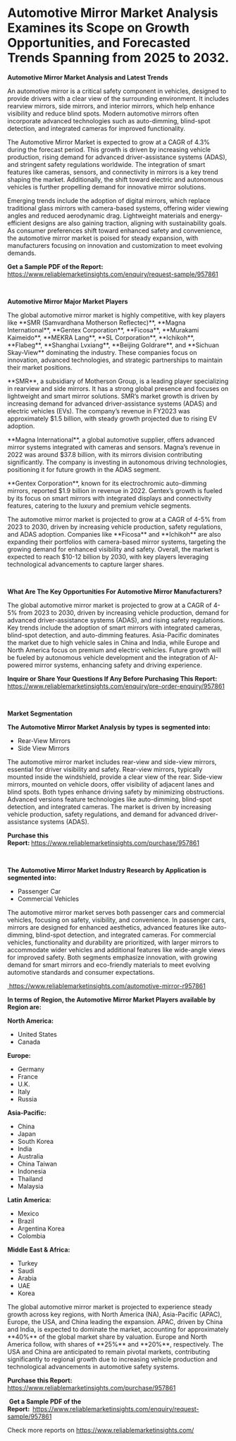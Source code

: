 <p><h1>Automotive Mirror Market Analysis Examines its Scope on Growth Opportunities, and Forecasted Trends Spanning from 2025 to 2032.</h1></p><p><strong>Automotive Mirror Market Analysis and Latest Trends</strong></p>
<p><p>An automotive mirror is a critical safety component in vehicles, designed to provide drivers with a clear view of the surrounding environment. It includes rearview mirrors, side mirrors, and interior mirrors, which help enhance visibility and reduce blind spots. Modern automotive mirrors often incorporate advanced technologies such as auto-dimming, blind-spot detection, and integrated cameras for improved functionality.</p><p>The Automotive Mirror Market is expected to grow at a CAGR of 4.3% during the forecast period. This growth is driven by increasing vehicle production, rising demand for advanced driver-assistance systems (ADAS), and stringent safety regulations worldwide. The integration of smart features like cameras, sensors, and connectivity in mirrors is a key trend shaping the market. Additionally, the shift toward electric and autonomous vehicles is further propelling demand for innovative mirror solutions.</p><p>Emerging trends include the adoption of digital mirrors, which replace traditional glass mirrors with camera-based systems, offering wider viewing angles and reduced aerodynamic drag. Lightweight materials and energy-efficient designs are also gaining traction, aligning with sustainability goals. As consumer preferences shift toward enhanced safety and convenience, the automotive mirror market is poised for steady expansion, with manufacturers focusing on innovation and customization to meet evolving demands.</p></p>
<p><strong>Get a Sample PDF of the Report:&nbsp;</strong> <a href="https://www.reliablemarketinsights.com/enquiry/request-sample/957861?utm_campaign=2010&utm_medium=2&utm_source=Github&utm_content=ia&utm_term=21012025&utm_id=automotive-mirror">https://www.reliablemarketinsights.com/enquiry/request-sample/957861</a></p>
<p>&nbsp;</p>
<p><strong>Automotive Mirror Major Market Players</strong></p>
<p><p>The global automotive mirror market is highly competitive, with key players like **SMR (Samvardhana Motherson Reflectec)**, **Magna International**, **Gentex Corporation**, **Ficosa**, **Murakami Kaimeido**, **MEKRA Lang**, **SL Corporation**, **Ichikoh**, **Flabeg**, **Shanghai Lvxiang**, **Beijing Goldrare**, and **Sichuan Skay-View** dominating the industry. These companies focus on innovation, advanced technologies, and strategic partnerships to maintain their market positions.</p><p>**SMR**, a subsidiary of Motherson Group, is a leading player specializing in rearview and side mirrors. It has a strong global presence and focuses on lightweight and smart mirror solutions. SMR’s market growth is driven by increasing demand for advanced driver-assistance systems (ADAS) and electric vehicles (EVs). The company’s revenue in FY2023 was approximately $1.5 billion, with steady growth projected due to rising EV adoption.</p><p>**Magna International**, a global automotive supplier, offers advanced mirror systems integrated with cameras and sensors. Magna’s revenue in 2022 was around $37.8 billion, with its mirrors division contributing significantly. The company is investing in autonomous driving technologies, positioning it for future growth in the ADAS segment.</p><p>**Gentex Corporation**, known for its electrochromic auto-dimming mirrors, reported $1.9 billion in revenue in 2022. Gentex’s growth is fueled by its focus on smart mirrors with integrated displays and connectivity features, catering to the luxury and premium vehicle segments.</p><p>The automotive mirror market is projected to grow at a CAGR of 4-5% from 2023 to 2030, driven by increasing vehicle production, safety regulations, and ADAS adoption. Companies like **Ficosa** and **Ichikoh** are also expanding their portfolios with camera-based mirror systems, targeting the growing demand for enhanced visibility and safety. Overall, the market is expected to reach $10-12 billion by 2030, with key players leveraging technological advancements to capture larger shares.</p></p>
<p>&nbsp;</p>
<p><strong>What Are The Key Opportunities For Automotive Mirror Manufacturers?</strong></p>
<p><p>The global automotive mirror market is projected to grow at a CAGR of 4-5% from 2023 to 2030, driven by increasing vehicle production, demand for advanced driver-assistance systems (ADAS), and rising safety regulations. Key trends include the adoption of smart mirrors with integrated cameras, blind-spot detection, and auto-dimming features. Asia-Pacific dominates the market due to high vehicle sales in China and India, while Europe and North America focus on premium and electric vehicles. Future growth will be fueled by autonomous vehicle development and the integration of AI-powered mirror systems, enhancing safety and driving experience.</p></p>
<p><strong>Inquire or Share Your Questions If Any Before Purchasing This Report:</strong> <a href="https://www.reliablemarketinsights.com/enquiry/pre-order-enquiry/957861?utm_campaign=2010&utm_medium=2&utm_source=Github&utm_content=ia&utm_term=21012025&utm_id=automotive-mirror">https://www.reliablemarketinsights.com/enquiry/pre-order-enquiry/957861</a></p>
<p>&nbsp;</p>
<p><strong>Market Segmentation</strong></p>
<p><strong>The Automotive Mirror Market Analysis by types is segmented into:</strong></p>
<p><ul><li>Rear-View Mirrors</li><li>Side View Mirrors</li></ul></p>
<p><p>The automotive mirror market includes rear-view and side-view mirrors, essential for driver visibility and safety. Rear-view mirrors, typically mounted inside the windshield, provide a clear view of the rear. Side-view mirrors, mounted on vehicle doors, offer visibility of adjacent lanes and blind spots. Both types enhance driving safety by minimizing obstructions. Advanced versions feature technologies like auto-dimming, blind-spot detection, and integrated cameras. The market is driven by increasing vehicle production, safety regulations, and demand for advanced driver-assistance systems (ADAS).</p></p>
<p><strong>Purchase this Report:&nbsp;</strong><a href="https://www.reliablemarketinsights.com/purchase/957861?utm_campaign=2010&utm_medium=2&utm_source=Github&utm_content=ia&utm_term=21012025&utm_id=automotive-mirror">https://www.reliablemarketinsights.com/purchase/957861</a></p>
<p>&nbsp;</p>
<p><strong>The Automotive Mirror Market Industry Research by Application is segmented into:</strong></p>
<p><ul><li>Passenger Car</li><li>Commercial Vehicles</li></ul></p>
<p><p>The automotive mirror market serves both passenger cars and commercial vehicles, focusing on safety, visibility, and convenience. In passenger cars, mirrors are designed for enhanced aesthetics, advanced features like auto-dimming, blind-spot detection, and integrated cameras. For commercial vehicles, functionality and durability are prioritized, with larger mirrors to accommodate wider vehicles and additional features like wide-angle views for improved safety. Both segments emphasize innovation, with growing demand for smart mirrors and eco-friendly materials to meet evolving automotive standards and consumer expectations.</p></p>
<p><a href="https://www.reliablemarketinsights.com/automotive-mirror-r957861?utm_campaign=2010&utm_medium=2&utm_source=Github&utm_content=ia&utm_term=21012025&utm_id=automotive-mirror">&nbsp;https://www.reliablemarketinsights.com/automotive-mirror-r957861</a></p>
<p><strong>In terms of Region, the Automotive Mirror Market Players available by Region are:</strong></p>
<p>
    <p> <strong> North America: </strong>
        <ul>
            <li>United States</li>
            <li>Canada</li>
        </ul>
        </p> 
    <p> <strong> Europe: </strong>
        <ul>
            <li>Germany</li>
            <li>France</li>
            <li>U.K.</li>
            <li>Italy</li>
            <li>Russia</li>
        </ul>
        </p> 
    <p> <strong> Asia-Pacific: </strong>
        <ul>
            <li>China</li>
            <li>Japan</li>
            <li>South Korea</li>
            <li>India</li>
            <li>Australia</li>
            <li>China Taiwan</li>
            <li>Indonesia</li>
            <li>Thailand</li>
            <li>Malaysia</li>
        </ul>
        </p> 
    <p> <strong> Latin America: </strong>
        <ul>
            <li>Mexico</li>
            <li>Brazil</li>
            <li>Argentina Korea</li>
            <li>Colombia</li>
        </ul>
        </p> 
    <p> <strong> Middle East & Africa: </strong>
        <ul>
            <li>Turkey</li>
            <li>Saudi</li>
            <li>Arabia</li>
            <li>UAE</li>
            <li>Korea</li>
        </ul>
    </p>
    </p>
<p><p>The global automotive mirror market is projected to experience steady growth across key regions, with North America (NA), Asia-Pacific (APAC), Europe, the USA, and China leading the expansion. APAC, driven by China and India, is expected to dominate the market, accounting for approximately **40%** of the global market share by valuation. Europe and North America follow, with shares of **25%** and **20%**, respectively. The USA and China are anticipated to remain pivotal markets, contributing significantly to regional growth due to increasing vehicle production and technological advancements in automotive safety systems.</p></p>
<p><strong>Purchase this Report: </strong><a href="https://www.reliablemarketinsights.com/purchase/957861?utm_campaign=2010&utm_medium=2&utm_source=Github&utm_content=ia&utm_term=21012025&utm_id=automotive-mirror">https://www.reliablemarketinsights.com/purchase/957861</a></p>
<p>&nbsp;<strong>Get a Sample PDF of the Report:&nbsp;&nbsp;</strong><a href="https://www.reliablemarketinsights.com/enquiry/request-sample/957861?utm_campaign=2010&utm_medium=2&utm_source=Github&utm_content=ia&utm_term=21012025&utm_id=automotive-mirror">https://www.reliablemarketinsights.com/enquiry/request-sample/957861</a></p>
<p><strong></strong></p>
<p>Check more reports on <a href="https://www.reliablemarketinsights.com/?utm_campaign=2010&utm_medium=2&utm_source=Github&utm_content=ia&utm_term=21012025&utm_id=automotive-mirror">https://www.reliablemarketinsights.com/</a></p>